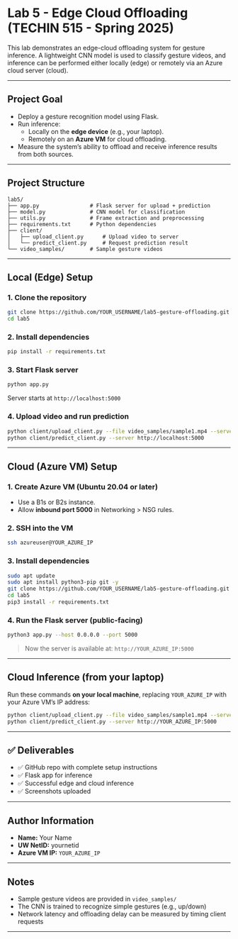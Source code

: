 
# Lab 5 - Edge Cloud Offloading (TECHIN 515 - Spring 2025)

This lab demonstrates an edge-cloud offloading system for gesture inference. A lightweight CNN model is used to classify gesture videos, and inference can be performed either locally (edge) or remotely via an Azure cloud server (cloud).

---

## Project Goal

- Deploy a gesture recognition model using Flask.
- Run inference:
  - Locally on the **edge device** (e.g., your laptop).
  - Remotely on an **Azure VM** for cloud offloading.
- Measure the system’s ability to offload and receive inference results from both sources.

---

## Project Structure

```
lab5/
├── app.py                # Flask server for upload + prediction
├── model.py              # CNN model for classification
├── utils.py              # Frame extraction and preprocessing
├── requirements.txt      # Python dependencies
├── client/
│   ├── upload_client.py      # Upload video to server
│   └── predict_client.py     # Request prediction result
└── video_samples/        # Sample gesture videos
```

---

## Local (Edge) Setup

### 1. Clone the repository

```bash
git clone https://github.com/YOUR_USERNAME/lab5-gesture-offloading.git
cd lab5
```

### 2. Install dependencies

```bash
pip install -r requirements.txt
```

### 3. Start Flask server

```bash
python app.py
```

Server starts at `http://localhost:5000`

### 4. Upload video and run prediction

```bash
python client/upload_client.py --file video_samples/sample1.mp4 --server http://localhost:5000
python client/predict_client.py --server http://localhost:5000
```

---

## Cloud (Azure VM) Setup

### 1. Create Azure VM (Ubuntu 20.04 or later)

- Use a B1s or B2s instance.
- Allow **inbound port 5000** in Networking > NSG rules.

### 2. SSH into the VM

```bash
ssh azureuser@YOUR_AZURE_IP
```

### 3. Install dependencies

```bash
sudo apt update
sudo apt install python3-pip git -y
git clone https://github.com/YOUR_USERNAME/lab5-gesture-offloading.git
cd lab5
pip3 install -r requirements.txt
```

### 4. Run the Flask server (public-facing)

```bash
python3 app.py --host 0.0.0.0 --port 5000
```

> Now the server is available at: `http://YOUR_AZURE_IP:5000`

---

## Cloud Inference (from your laptop)

Run these commands **on your local machine**, replacing `YOUR_AZURE_IP` with your Azure VM’s IP address:

```bash
python client/upload_client.py --file video_samples/sample1.mp4 --server http://YOUR_AZURE_IP:5000
python client/predict_client.py --server http://YOUR_AZURE_IP:5000
```

---

## ✅ Deliverables

- ✅ GitHub repo with complete setup instructions
- ✅ Flask app for inference
- ✅ Successful edge and cloud inference
- ✅ Screenshots uploaded

---

## Author Information

- **Name:** Your Name  
- **UW NetID:** yournetid  
- **Azure VM IP:** `YOUR_AZURE_IP`

---

## Notes

- Sample gesture videos are provided in `video_samples/`
- The CNN is trained to recognize simple gestures (e.g., up/down)
- Network latency and offloading delay can be measured by timing client requests

---

